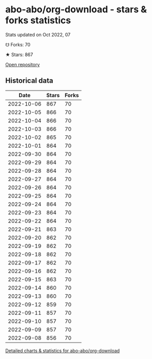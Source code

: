 # abo-abo/org-download - stars & forks statistics

Stats updated on Oct 2022, 07

☋ Forks: 70

★ Stars: 867

[Open repository](https://github.com/abo-abo/org-download)

## Historical data
| Date | Stars | Forks |
|------|-------|-------|
| 2022-10-06 | 867 | 70 | 
| 2022-10-05 | 866 | 70 | 
| 2022-10-04 | 866 | 70 | 
| 2022-10-03 | 866 | 70 | 
| 2022-10-02 | 865 | 70 | 
| 2022-10-01 | 864 | 70 | 
| 2022-09-30 | 864 | 70 | 
| 2022-09-29 | 864 | 70 | 
| 2022-09-28 | 864 | 70 | 
| 2022-09-27 | 864 | 70 | 
| 2022-09-26 | 864 | 70 | 
| 2022-09-25 | 864 | 70 | 
| 2022-09-24 | 864 | 70 | 
| 2022-09-23 | 864 | 70 | 
| 2022-09-22 | 864 | 70 | 
| 2022-09-21 | 863 | 70 | 
| 2022-09-20 | 862 | 70 | 
| 2022-09-19 | 862 | 70 | 
| 2022-09-18 | 862 | 70 | 
| 2022-09-17 | 862 | 70 | 
| 2022-09-16 | 862 | 70 | 
| 2022-09-15 | 863 | 70 | 
| 2022-09-14 | 860 | 70 | 
| 2022-09-13 | 860 | 70 | 
| 2022-09-12 | 859 | 70 | 
| 2022-09-11 | 857 | 70 | 
| 2022-09-10 | 857 | 70 | 
| 2022-09-09 | 857 | 70 | 
| 2022-09-08 | 856 | 70 | 


[Detailed charts & statistics for abo-abo/org-download](https://reviewgithub.com/rep/abo-abo/org-download)
